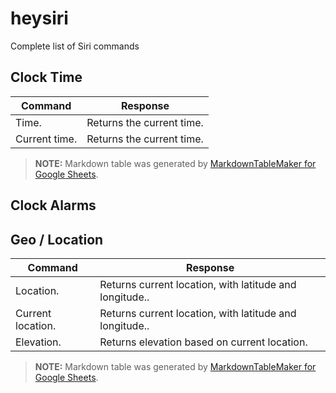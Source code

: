 # heysiri
Complete list of Siri commands


## Clock Time

|  Command | Response |
| --- | --- |
|  Time. | Returns the current time. |
|  Current time. | Returns the current time. |

> **NOTE:** Markdown table was generated by [MarkdownTableMaker for Google Sheets][mtm].

## Clock Alarms

## Geo / Location 

|  Command | Response |
| --- | --- |
|  Location. | Returns current location, with latitude and longitude.. |
|  Current location. | Returns current location, with latitude and longitude.. |
|  Elevation. | Returns elevation based on current location. |

> **NOTE:** Markdown table was generated by [MarkdownTableMaker for Google Sheets][mtm].

[mtm]: https://markdowntablemaker.com/mtm/about
